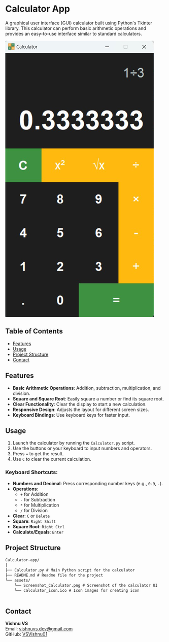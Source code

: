 # Calculator App

A graphical user interface (GUI) calculator built using Python's Tkinter library. This calculator can perform basic arithmetic operations and provides an easy-to-use interface similar to standard calculators.

![Screenshot_Calculator](Screenshot_Calculator.png)

## Table of Contents

- [Features](#features)
- [Usage](#usage)
- [Project Structure](#project-structure)
- [Contact](#contact)

## Features

- **Basic Arithmetic Operations**: Addition, subtraction, multiplication, and division.
- **Square and Square Root**: Easily square a number or find its square root.
- **Clear Functionality**: Clear the display to start a new calculation.
- **Responsive Design**: Adjusts the layout for different screen sizes.
- **Keyboard Bindings**: Use keyboard keys for faster input.

## Usage

1. Launch the calculator by running the `Calculator.py` script.
2. Use the buttons or your keyboard to input numbers and operators.
3. Press `=` to get the result.
4. Use `C` to clear the current calculation.

### Keyboard Shortcuts:

- **Numbers and Decimal**: Press corresponding number keys (e.g., `0-9`, `.`).
- **Operations**: 
  - `+` for Addition
  - `-` for Subtraction
  - `*` for Multiplication
  - `/` for Division
- **Clear**: `C` or `Delete`
- **Square**: `Right Shift`
- **Square Root**: `Right Ctrl`
- **Calculate/Equals**: `Enter`

## Project Structure

```
Calculator-app/
│
├── Calculator.py # Main Python script for the calculator
├── README.md # Readme file for the project
└── assets/
    └── Screenshot_Calculator.png # Screenshot of the calculator UI
    └── calculator_icon.ico # Icon images for creating icon
    
```

## Contact

**Vishnu VS**  
Email: vishnuvs.dev@gmail.com  
GitHub: [VSVishnu01](https://github.com/VSVishnu01)
